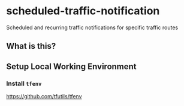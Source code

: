 # scheduled-traffic-notification

Scheduled and recurring traffic notifications for specific traffic routes

## What is this?

## Setup Local Working Environment

### Install `tfenv`

<https://github.com/tfutils/tfenv>
